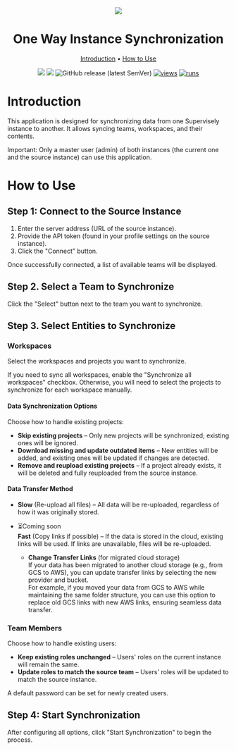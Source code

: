 <div align="center" markdown>
<img src="https://github.com/user-attachments/assets/65c9e51f-b284-49d1-a321-0d4bce0d06a3" />
  
# One Way Instance Synchronization

<p align="center">
  <a href="#Introduction">Introduction</a> •
  <a href="#How-to-Use">How to Use</a>
</p>

[![](https://img.shields.io/badge/supervisely-ecosystem-brightgreen)](https://ecosystem.supervisely.com/apps/supervisely-ecosystem/one-way-instance-sync)
[![](https://img.shields.io/badge/slack-chat-green.svg?logo=slack)](https://supervisely.com/slack)
![GitHub release (latest SemVer)](https://img.shields.io/github/v/release/supervisely-ecosystem/one-way-instance-sync)
[![views](https://app.supervisely.com/img/badges/views/supervisely-ecosystem/one-way-instance-sync.png)](https://supervisely.com)
[![runs](https://app.supervisely.com/img/badges/runs/supervisely-ecosystem/one-way-instance-sync.png)](https://supervisely.com)

</div>

# Introduction

This application is designed for synchronizing data from one Supervisely instance to another. It allows syncing teams, workspaces, and their contents.

Important: Only a master user (admin) of both instances (the current one and the source instance) can use this application.

</details>

# How to Use

## Step 1: Connect to the Source Instance

1. Enter the server address (URL of the source instance).
2. Provide the API token (found in your profile settings on the source instance).
3. Click the "Connect" button.

Once successfully connected, a list of available teams will be displayed.

## Step 2. Select a Team to Synchronize

Click the "Select" button next to the team you want to synchronize.

## Step 3. Select Entities to Synchronize

### Workspaces

Select the workspaces and projects you want to synchronize.

If you need to sync all workspaces, enable the "Synchronize all workspaces" checkbox. Otherwise, you will need to select the projects to synchronize for each workspace manually.

#### Data Synchronization Options

Choose how to handle existing projects:

-   **Skip existing projects** – Only new projects will be synchronized; existing ones will be ignored.
-   **Download missing and update outdated items** – New entities will be added, and existing ones will be updated if changes are detected.
-   **Remove and reupload existing projects** – If a project already exists, it will be deleted and fully reuploaded from the source instance.

#### Data Transfer Method

-   **Slow** (Re-upload all files) – All data will be re-uploaded, regardless of how it was originally stored.

-   ⏳Coming soon <br>
    **Fast** (Copy links if possible) – If the data is stored in the cloud, existing links will be used. If links are unavailable, files will be re-uploaded.
    -   **Change Transfer Links** (for migrated cloud storage)<br>
        If your data has been migrated to another cloud storage (e.g., from GCS to AWS), you can update transfer links by selecting the new provider and bucket.<br>
        For example, if you moved your data from GCS to AWS while maintaining the same folder structure, you can use this option to replace old GCS links with new AWS links, ensuring seamless data transfer.

### Team Members

Choose how to handle existing users:

-   **Keep existing roles unchanged** – Users' roles on the current instance will remain the same.
-   **Update roles to match the source team** – Users' roles will be updated to match the source instance.

A default password can be set for newly created users.

## Step 4: Start Synchronization

After configuring all options, click "Start Synchronization" to begin the process.
